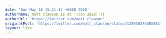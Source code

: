 ```yaml
---
date: 'Sun May 10 15:21:12 +0000 2020'
authorName: matt clawson is at !!con 2020!!!!
authorUrl: 'https://twitter.com/matt_clawson'
originalPost: 'https://twitter.com/matt_clawson/status/1259503765058617350'
layout: like
---
```

